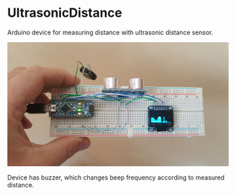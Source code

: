 # UltrasonicDistance
Arduino device for measuring distance with ultrasonic distance sensor.

![Measuring distance with ultrasonic distance sensor](UltrasonicDistance.jpg)

Device has buzzer, which changes beep frequency according to measured distance.
